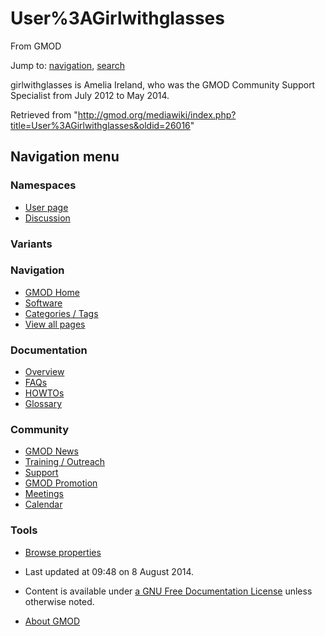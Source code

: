 









<span id="top"></span>







# <span dir="auto">User%3AGirlwithglasses</span>





From GMOD









Jump to: [navigation](#mw-navigation), [search](#p-search)





girlwithglasses is Amelia Ireland, who was the GMOD Community Support
Specialist from July 2012 to May 2014.





Retrieved from
"<http://gmod.org/mediawiki/index.php?title=User%3AGirlwithglasses&oldid=26016>"

















## Navigation menu









### Namespaces

- <span id="ca-nstab-user"><a href="/wiki/User%3AGirlwithglasses" accesskey="c"
  title="View the user page [c]">User page</a></span>
- <span id="ca-talk"><a href="/wiki/User_talk%3AGirlwithglasses" accesskey="t"
  title="Discussion about the content page [t]">Discussion</a></span>





### 

### Variants[](#)























<a href="/wiki/Main_Page"
style="background-image: url(http://gmod.org/images/GMOD-cogs.png);"
title="Visit the main page"></a>





### Navigation



- <span id="n-GMOD-Home">[GMOD Home](/wiki/Main_Page)</span>
- <span id="n-Software">[Software](/wiki/GMOD_Components)</span>
- <span id="n-Categories-.2F-Tags">[Categories /
  Tags](/wiki/Categories)</span>
- <span id="n-View-all-pages">[View all
  pages](/wiki/Special:AllPages)</span>







### Documentation



- <span id="n-Overview">[Overview](/wiki/Overview)</span>
- <span id="n-FAQs">[FAQs](/wiki/Category%3AFAQ)</span>
- <span id="n-HOWTOs">[HOWTOs](/wiki/Category%3AHOWTO)</span>
- <span id="n-Glossary">[Glossary](/wiki/Glossary)</span>







### Community



- <span id="n-GMOD-News">[GMOD News](/wiki/GMOD_News)</span>
- <span id="n-Training-.2F-Outreach">[Training /
  Outreach](/wiki/Training_and_Outreach)</span>
- <span id="n-Support">[Support](/wiki/Support)</span>
- <span id="n-GMOD-Promotion">[GMOD
  Promotion](/wiki/GMOD_Promotion)</span>
- <span id="n-Meetings">[Meetings](/wiki/Meetings)</span>
- <span id="n-Calendar">[Calendar](/wiki/Calendar)</span>







### Tools




- <span id="t-smwbrowselink"><a href="/wiki/Special%3ABrowse/User%3AGirlwithglasses"
  rel="smw-browse">Browse properties</a></span>












- <span id="footer-info-lastmod">Last updated at 09:48 on 8 August
  2014.</span>
<!-- - <span id="footer-info-viewcount">27,392 page views.</span> -->
- <span id="footer-info-copyright">Content is available under
  <a href="http://www.gnu.org/licenses/fdl-1.3.html" class="external"
  rel="nofollow">a GNU Free Documentation License</a> unless otherwise
  noted.</span>

<!-- -->

- <span id="footer-places-about">[About
  GMOD](/wiki/GMOD%3AAbout "GMOD%3AAbout")</span>

<!-- -->







